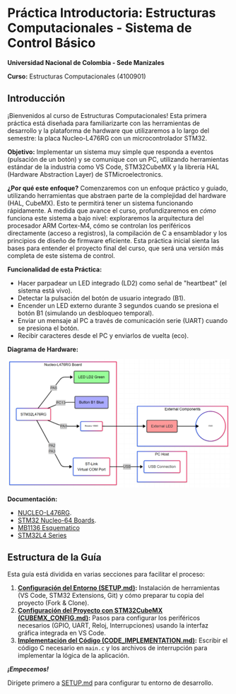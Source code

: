 # Práctica Introductoria: Estructuras Computacionales - Sistema de Control Básico

**Universidad Nacional de Colombia - Sede Manizales**

**Curso:** Estructuras Computacionales (4100901)

## Introducción

¡Bienvenidos al curso de Estructuras Computacionales! Esta primera práctica está diseñada para familiarizarte con las herramientas de desarrollo y la plataforma de hardware que utilizaremos a lo largo del semestre: la placa Nucleo-L476RG con un microcontrolador STM32.

**Objetivo:** Implementar un sistema muy simple que responda a eventos (pulsación de un botón) y se comunique con un PC, utilizando herramientas estándar de la industria como VS Code, STM32CubeMX y la librería HAL (Hardware Abstraction Layer) de STMicroelectronics.

**¿Por qué este enfoque?**
Comenzaremos con un enfoque práctico y guiado, utilizando herramientas que abstraen parte de la complejidad del hardware (HAL, CubeMX). Esto te permitirá tener un sistema funcionando rápidamente. A medida que avance el curso, profundizaremos en *cómo* funciona este sistema a bajo nivel: exploraremos la arquitectura del procesador ARM Cortex-M4, cómo se controlan los periféricos directamente (acceso a registros), la compilación de C a ensamblador y los principios de diseño de firmware eficiente. Esta práctica inicial sienta las bases para entender el proyecto final del curso, que será una versión más completa de este sistema de control.

**Funcionalidad de esta Práctica:**
*   Hacer parpadear un LED integrado (LD2) como señal de "heartbeat" (el sistema está vivo).
*   Detectar la pulsación del botón de usuario integrado (B1).
*   Encender un LED externo durante 3 segundos cuando se presiona el botón B1 (simulando un desbloqueo temporal).
*   Enviar un mensaje al PC a través de comunicación serie (UART) cuando se presiona el botón.
*   Recibir caracteres desde el PC y enviarlos de vuelta (eco).

**Diagrama de Hardware:**

![HW Diagram](assets/hw_diagram.png)

**Documentación:**

*  [NUCLEO-L476RG](https://www.st.com/en/evaluation-tools/nucleo-l476rg.html).
*  [STM32 Nucleo-64 Boards](https://www.st.com/resource/en/user_manual/um1724-stm32-nucleo64-boards-mb1136-stmicroelectronics.pdf).
*  [MB1136 Esquematico](https://www.st.com/resource/en/schematic_pack/mb1136-default-c03_schematic.pdf)
*  [STM32L4 Series](https://www.st.com/resource/en/product_presentation/microcontrollers-stm32l4-series-product-overview.pdf)

## Estructura de la Guía

Esta guía está dividida en varias secciones para facilitar el proceso:

1.  **[Configuración del Entorno (SETUP.md)](SETUP.md):** Instalación de herramientas (VS Code, STM32 Extensions, Git) y cómo preparar tu copia del proyecto (Fork & Clone).
2.  **[Configuración del Proyecto con STM32CubeMX (CUBEMX_CONFIG.md)](CUBEMX_CONFIG.md):** Pasos para configurar los periféricos necesarios (GPIO, UART, Reloj, Interrupciones) usando la interfaz gráfica integrada en VS Code.
3.  **[Implementación del Código (CODE_IMPLEMENTATION.md)](CODE_IMPLEMENTATION.md):** Escribir el código C necesario en `main.c` y los archivos de interrupción para implementar la lógica de la aplicación.

***¡Empecemos!***

Dirígete primero a [SETUP.md](SETUP.md) para configurar tu entorno de desarrollo.

